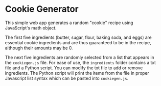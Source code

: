 # Cookie Generator

This simple web app generates a random "cookie" recipe using JavaScript's math object.

The first five ingredients (butter, sugar, flour, baking soda, and eggs) are essential cookie ingredients and are thus guaranteed to be in the recipe, although their amounts may be 0.

The next five ingredients are randomly selected from a list that appears in the `cookiegen.js` file. For ease of use, the `ingredients` folder contains a txt file and a Python script. You can modify the txt file to add or remove ingredients. The Python script will print the items from the file in proper Javascript list syntax which can be pasted into `cookiegen.js`.
